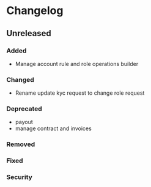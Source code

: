# Changelog

## Unreleased

### Added

* Manage account rule and role operations builder

### Changed

* Rename update kyc request to change role request

### Deprecated

* payout
* manage contract and invoices

### Removed

### Fixed

### Security
